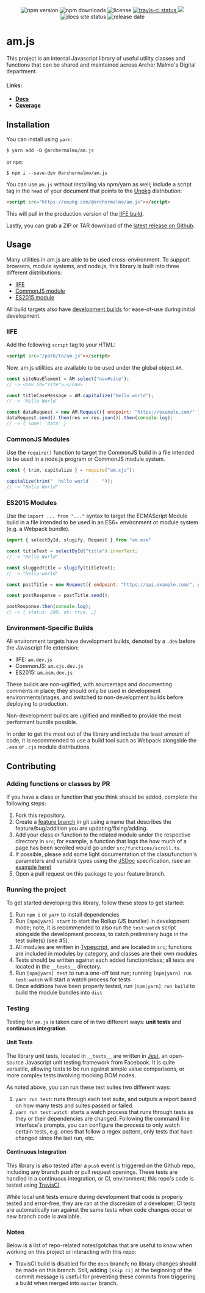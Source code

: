 <p align="center">
	<img alt="npm version" src="https://img.shields.io/npm/v/@archermalmo/am.js.svg?style=flat">
	<img alt="npm downloads" src="https://img.shields.io/npm/dt/@archermalmo/am.js.svg?style=flat">
	<img alt="license" src="https://img.shields.io/npm/l/@archermalmo/am.js.svg?style=flat">
	<a href="https://travis-ci.org/archermalmo/am.js" target="_blank" rel="noopener noreferrer">
	  <img alt="travis-ci status" src="https://img.shields.io/travis/archermalmo/am.js.svg?style=flat">
	</a>
	<a href="https://codecov.io/gh/archermalmo/am.js" target="_blank" rel="noopener noreferrer">
	  <img src="https://img.shields.io/codecov/c/github/archermalmo/am.js/master.svg?style=flat" />
	</a>
	<img alt="docs site status" src="https://img.shields.io/website-up-down-green-red/http/archermalmo.github.io/am.js.svg?style=flat&label=Docs%20Site">
	<img alt="release date" src="https://img.shields.io/github/release-date/archermalmo/am.js.svg?style=flat">
</p>

# am.js

This project is an internal Javascript library of useful utility classes and functions that can be shared and maintained across Archer Malmo's Digital department.

#### Links:

- **[Docs](https://archermalmo.github.io/am.js/docs)**
- **[Coverage](https://archermalmo.github.io/am.js/coverage)**

## Installation

You can install using `yarn`:

```terminal 
$ yarn add -D @archermalmo/am.js
```

or `npm`:

```terminal
$ npm i --save-dev @archermalmo/am.js
```

You can use `am.js` without installing via npm/yarn as well; include a script tag in the `head` of your document that points to the [Unpkg](https://unpkg.com/) distribution:

```html
<script src="https://unpkg.com/@archermalmo/am.js"></script>
```

This will pull in the production version of the [IIFE build](#iife).

Lastly, you can grab a ZIP or TAR download of the [latest release on Github](https://github.com/archermalmo/am.js/releases/latest).

## Usage

Many utilities in am.js are able to be used cross-environment. To support browsers, module systems, and node.js, this library is built into three different distributions: 

* [IIFE](#iife)
* [CommonJS module](#commonjs-modules)
* [ES2015 module](#es2015-modules)

All build targets also have [development builds](#environment-specific-builds) for ease-of-use during initial development.

### IIFE

Add the following `script` tag to your HTML:

```html
<script src="/path/to/am.js"></script>
```

Now, am.js utilities are available to be used under the global object `AM`.

```javascript
const siteNavElement = AM.select("nav#site");
// -> <nav id="site">…</nav>

const titleCaseMessage = AM.capitalize("hello world");
// -> 'Hello World'

const dataRequest = new AM.Request({ endpoint: "https://example.com/" });
dataRequest.send().then(res => res.json()).then(console.log);
// -> { some: 'data' }
```

### CommonJS Modules

Use the `require()` function to target the CommonJS build in a file intended to be used in a node.js program or CommonJS module system.

```javascript
const { trim, capitalize } = require("am.cjs");

capitalize(trim("  hello world     "));
// -> "Hello World"
```

### ES2015 Modules

Use the `import ... from "..."` syntax to target the ECMAScript Module build in a file intended to be used in an ES6+ environment or module system (e.g. a Webpack bundle).

```javascript
import { selectById, slugify, Request } from "am.esm"

const titleText = selectById("title").innerText;
// -> "Hello World"

const sluggedTitle = slugify(titleText);
// -> "hello-world"

const postTitle = new Request({ endpoint: "https://api.example.com/", options: { method: "POST" }, body: JSON.stringify(sluggedTitle) });

const postResponse = postTitle.send();

postResponse.then(console.log);
// -> { status: 200, ok: true, …}
```

### Environment-Specific Builds

All environment targets have development builds, denoted by a `.dev` before the Javascript file extension:

* IIFE: `am.dev.js`
* CommonJS: `am.cjs.dev.js`
* ES2015: `am.esm.dev.js`

These builds are non-uglified, with sourcemaps and documenting comments in place; they should only be used in development environments/stages, and switched to non-development builds before deploying to production.

Non-development builds are uglified and minified to provide the most performant bundle possible. 

In order to get the most out of the library and include the least amount of code, it is recommended to use a build tool such as Webpack alongside the `.esm` or `.cjs` module distributions.

## Contributing

### Adding functions or classes by PR

If you have a class or function that you think should be added, complete the following steps:

1. Fork this repository.
2. Create a [feature branch](https://www.google.com/search?q=What+is+a+feature+branch+in+git) in git using a name that describes the feature/bug/addition you are updating/fixing/adding.
3. Add your class or function to the related module under the respective directory in `src`; for example, a function that logs the how much of a page has been scrolled would go under `src/functions/scroll.ts`.
4. If possible, please add some light documentation of the class/function's parameters and variable types using the [JSDoc](http://usejsdoc.org/) specification. (see an [example here](https://github.com/archermalmo/am.js/blob/ffe72906a865fc71651258619ca9ce2557aff98e/src/functions/parse.ts#L1-L7))
5. Open a pull request on this package to your feature branch.

### Running the project

To get started developing this library, follow these steps to get started:

1. Run `npm i` or `yarn` to install dependencies
2. Run `[npm|yarn] start` to start the Rollup (JS bundler) in development mode; note, it is recommended to also run the `test:watch` script alongside the development process, to catch preliminary bugs in the test suite(s) (see #5).
3. All modules are written in [Typescript](https://www.typescriptlang.org/), and are located in `src`; functions are included in modules by category, and classes are their own modules
4. Tests should be written against each added function/class; all tests are located in the `__tests__` directory.
5. Run `[npm|yarn] test` to run a one-off test run; running `[npm|yarn] run test:watch` will start a watch process for tests
6. Once additions have been properly tested, run `[npm|yarn] run build` to build the module bundles into `dist`

### Testing

Testing for `am.js` is taken care of in two different ways: **unit tests** and **continuous integration**.

#### Unit Tests

The library unit tests, located in `__tests__` are written in [Jest](https://facebook.github.io/jest/), an open-source Javascript unit testing framework from Facebook. It is quite versatile, allowing tests to be run against simple value comparisons, or more complex tests involving mocking DOM nodes.

As noted above, you can run these test suites two different ways:

1. `yarn run test`: runs through each test suite, and outputs a report based on how many tests and suites passed or failed.
2. `yarn run test:watch`: starts a watch process that runs through tests as they or their dependencies are changed. Following the command line interface's prompts, you can configure the process to only watch certain tests, e.g. ones that follow a regex pattern, only tests that have changed since the last run, etc.

#### Continuous Integration

This library is also tested after a `push` event is triggered on the Github repo, including any branch push or pull request openings. These tests are handled in a continuous integration, or CI, environment; this repo's code is tested using [TravisCI](https://travis-ci.com/).

While local unit tests ensure during development that code is properly tested and error-free, they are ran at the discresion of a developer; CI tests are automatically ran against the same tests when code changes occur or new branch code is available.

### Notes

Below is a list of repo-related notes/gotchas that are useful to know when working on this project or interacting with this repo:

- TravisCI build is disabled for the `docs` branch; no library changes should be made on this branch. Still, adding `[skip ci]` at the beginning of the commit message is useful for preventing these commits from triggering a build when merged into `master` branch.
